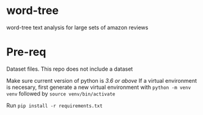 # word-tree
word-tree text analysis for large sets of amazon reviews
# Pre-req
Dataset files. This repo does not include a dataset

Make sure current version of python is *3.6 or above*
If a virtual environment is necesary, first generate a new virtual environment with `python -m venv venv` followed by `source venv/bin/activate`

Run `pip install -r requirements.txt ` 


